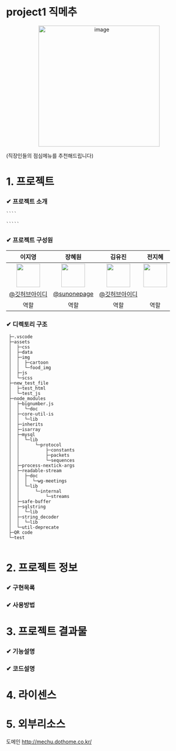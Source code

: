 # project1 직메추

<div align="center">
<img width="329" alt="image" src="https://user-images.githubusercontent.com/119913471/231360601-cff9578f-46e2-4a0a-a402-6daced3ad5e5.png">
</div>

(직장인들의 점심메뉴를 추천해드립니다)

# 1. 프로젝트 

   ### ✔ 프로젝트 소개
   
    ````
   
    `````
    
   ### ✔ 프로젝트 구성원
   
|      이지영       |          장혜원         |       김유진         |       전지혜         |                                                                                                               
| :------------------------------------------------------------------------------: | :---------------------------------------------------------------------------------------------------------------------------------------------------: | :---------------------------------------------------------------------------------------------------------------------------------------------------------------------------------------------------: | :------------------------------------------------------------------------------: |
|   <img width="64px" src="https://user-images.githubusercontent.com/119913471/231390504-4a4aa67f-de3f-4bc2-9ce8-87939f951933.png" />    |                      <img width="64px" src="https://user-images.githubusercontent.com/119913471/231390489-8bf61734-d6c8-4bad-a2fe-0f07f41d95e7.png" />    |                   <img width="64px" src="https://user-images.githubusercontent.com/119913471/231390503-516d69a1-54af-4e36-b951-7db9b93569c1.png"/>   |<img width="64px" src="https://user-images.githubusercontent.com/119913471/231390497-8dea34ac-1d48-4ac4-99a6-9a68623dbcf7.png"/>   |
|   [@깃허브아이디](깃허브주소)   |    [@sunonepage](https://github.com/sunonepage)  | [@깃허브아이디](깃허브주소)  |   |
| 역할 | 역할 | 역할 | 역할 |
   
   
    
   ### ✔ 디렉토리 구조
   
   ````
    ├─.vscode
    ├─assets
    │  ├─css
    │  ├─data
    │  ├─img
    │  │  ├─cartoon
    │  │  └─food_img
    │  ├─js
    │  └─scss
    ├─new_test_file
    │  ├─test_html
    │  └─test_js
    ├─node_modules
    │  ├─bignumber.js
    │  │  └─doc
    │  ├─core-util-is
    │  │  └─lib
    │  ├─inherits
    │  ├─isarray
    │  ├─mysql
    │  │  └─lib
    │  │      └─protocol
    │  │          ├─constants
    │  │          ├─packets
    │  │          └─sequences
    │  ├─process-nextick-args
    │  ├─readable-stream
    │  │  ├─doc
    │  │  │  └─wg-meetings
    │  │  └─lib
    │  │      └─internal
    │  │          └─streams
    │  ├─safe-buffer
    │  ├─sqlstring
    │  │  └─lib
    │  ├─string_decoder
    │  │  └─lib
    │  └─util-deprecate
    ├─QR code
    └─test


   ````

# 2. 프로젝트 정보

  ### ✔ 구현목록
  
  ### ✔ 사용방법 
  

# 3. 프로젝트 결과물
 
  ### ✔ 기능설명
  
  ### ✔ 코드설명
  

# 4. 라이센스



# 5. 외부리소스 

도메인
http://mechu.dothome.co.kr/
